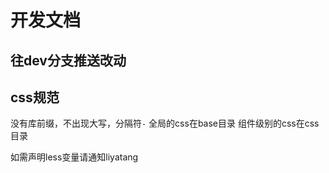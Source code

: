 # 开发文档

## 往dev分支推送改动

## css规范
没有库前缀，不出现大写，分隔符`-`
全局的css在base目录
组件级别的css在css目录

如需声明less变量请通知liyatang